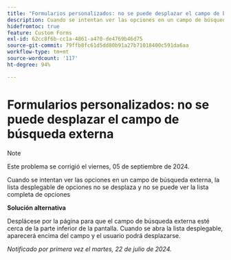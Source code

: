 ```yaml
---
title: "Formularios personalizados: no se puede desplazar el campo de búsqueda externo"
description: Cuando se intentan ver las opciones en un campo de búsqueda externa, la lista desplegable de opciones no se desplaza y no se puede ver la lista completa de opciones
hidefromtoc: true
feature: Custom Forms
exl-id: 62cc8f6b-cc1a-4861-a470-de4769b46d75
source-git-commit: 79ffb8fc61d5dd80b91a27b71018400c591da6aa
workflow-type: tm+mt
source-wordcount: '117'
ht-degree: 94%

---
```


# Formularios personalizados: no se puede desplazar el campo de búsqueda externa

>[!NOTE]
>
>Este problema se corrigió el viernes, 05 de septiembre de 2024.

Cuando se intentan ver las opciones en un campo de búsqueda externa, la lista desplegable de opciones no se desplaza y no se puede ver la lista completa de opciones

**Solución alternativa**

Desplácese por la página para que el campo de búsqueda externa esté cerca de la parte inferior de la pantalla. Cuando se abra la lista desplegable, aparecerá encima del campo y el usuario podrá desplazarse.

_Notificado por primera vez el martes, 22 de julio de 2024._
